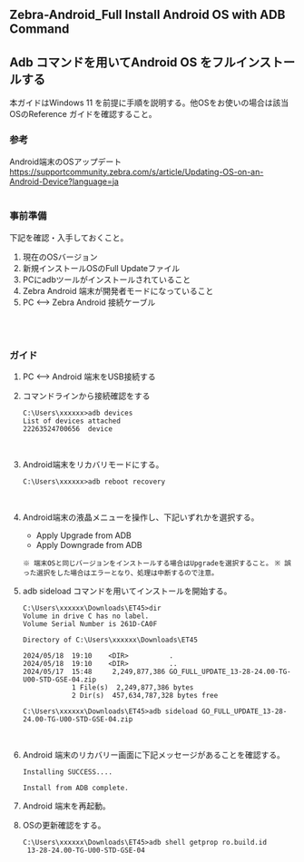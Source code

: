 ## Zebra-Android_Full Install Android OS with ADB Command
## Adb コマンドを用いてAndroid OS をフルインストールする

本ガイドはWindows 11 を前提に手順を説明する。他OSをお使いの場合は該当OSのReference ガイドを確認すること。

### 参考
Android端末のOSアップデート  </br>
https://supportcommunity.zebra.com/s/article/Updating-OS-on-an-Android-Device?language=ja
<br>
<br>

### 事前準備
下記を確認・入手しておくこと。

1. 現在のOSバージョン
2. 新規インストールOSのFull Updateファイル
3. PCにadbツールがインストールされていること
4. Zebra Android 端末が開発者モードになっていること
5. PC <--> Zebra Android 接続ケーブル 

<br>
<br>

### ガイド

1. PC <--> Android 端末をUSB接続する
2. コマンドラインから接続確認をする
   
    ```
    C:\Users\xxxxxx>adb devices
    List of devices attached
    22263524700656  device
    ```
    <br>


3. Android端末をリカバリモードにする。
    ```
    C:\Users\xxxxxx>adb reboot recovery
    ```
    <br>


4. Android端末の液晶メニューを操作し、下記いずれかを選択する。

    - Apply Upgrade from ADB
    - Apply Downgrade from ADB

    `※ 端末OSと同じバージョンをインストールする場合はUpgradeを選択すること。`
    `※ 誤った選択をした場合はエラーとなり、処理は中断するので注意。`
    <br>
    

5. adb sideload コマンドを用いてインストールを開始する。
    ```
    C:\Users\xxxxxx\Downloads\ET45>dir
    Volume in drive C has no label.
    Volume Serial Number is 261D-CA0F

    Directory of C:\Users\xxxxxx\Downloads\ET45

    2024/05/18  19:10    <DIR>          .
    2024/05/18  19:10    <DIR>          ..
    2024/05/17  15:48     2,249,877,386 GO_FULL_UPDATE_13-28-24.00-TG-U00-STD-GSE-04.zip
                1 File(s)  2,249,877,386 bytes
                2 Dir(s)  457,634,787,328 bytes free

    C:\Users\xxxxxx\Downloads\ET45>adb sideload GO_FULL_UPDATE_13-28-24.00-TG-U00-STD-GSE-04.zip
    ```
    <br>

6. Android 端末のリカバリー画面に下記メッセージがあることを確認する。
   ```
   Installing SUCCESS....

   Install from ADB complete. 
   ```

7. Android 端末を再起動。
   <br>



8. OSの更新確認をする。
   
   ```
   C:\Users\xxxxxx\Downloads\ET45>adb shell getprop ro.build.id
    13-28-24.00-TG-U00-STD-GSE-04
    ```